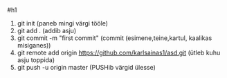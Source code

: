 #h1
1. git init   (paneb mingi värgi tööle)
2. git add . 		(addib asju)
3. git commit -m "first commit"   (commit (esimene,teine,kartul, kaalikas misiganes))
4. git remote add origin https://github.com/karlsainas1/asd.git  (ütleb kuhu asju toppida) 
5. git push -u origin master   (PUSHib värgid ülesse)

